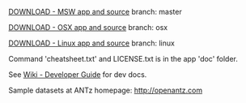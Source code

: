 <a href="https://github.com/openantz/antz/archive/master.zip">DOWNLOAD - MSW app and source</a> branch: master

<a href="https://github.com/openantz/antz/archive/osx.zip">DOWNLOAD - OSX app and source</a> branch: osx

<a href="https://github.com/openantz/antz/archive/linux.zip">DOWNLOAD - Linux app and source</a> branch: linux

Command 'cheatsheet.txt' and LICENSE.txt is in the app 'doc' folder.

See <a href="https://github.com/openantz/antz/wiki">Wiki - Developer Guide</a> for dev docs.

Sample datasets at ANTz homepage: <a href="http://openantz.com">http://openantz.com</a>
